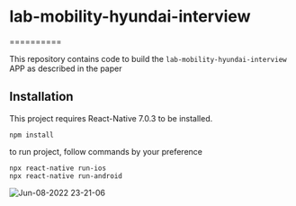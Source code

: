 # lab-mobility-hyundai-interview
==========

This repository contains code to build the `lab-mobility-hyundai-interview` APP as described in the paper

Installation
------------

This project requires React-Native 7.0.3 to be installed. 

    npm install

   to run project, follow commands by your preference
   
    npx react-native run-ios
    npx react-native run-android

![Jun-08-2022 23-21-06](https://user-images.githubusercontent.com/78995736/172690067-da588d65-f1d8-43c8-87d8-9fd675913514.gif)
